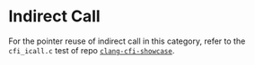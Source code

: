 # Indirect Call

For the pointer reuse of indirect call in this category, refer to the `cfi_icall.c` test of repo [`clang-cfi-showcase`](https://github.com/trailofbits/clang-cfi-showcase).
